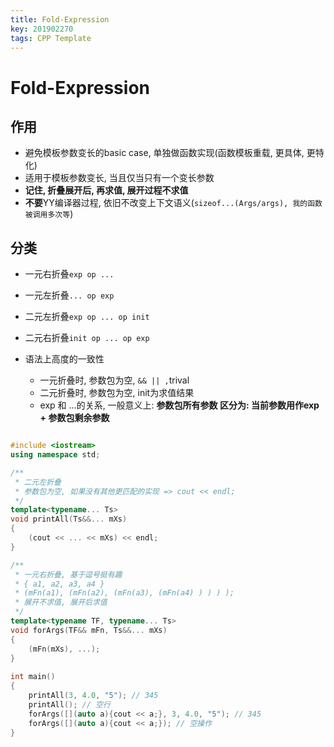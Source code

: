 ```yaml
---
title: Fold-Expression
key: 201902270
tags: CPP Template
---
```




# Fold-Expression

## 作用

- 避免模板参数变长的basic case, 单独做函数实现(函数模板重载, 更具体, 更特化)
- 适用于模板参数变长, 当且仅当只有一个变长参数
- **记住, 折叠展开后, 再求值, 展开过程不求值**
- **不要**YY编译器过程, 依旧不改变上下文语义(`sizeof...(Args/args), 我的函数被调用多次等`)

## 分类

- 一元右折叠`exp op ...`

- 一元左折叠`... op exp`
- 二元左折叠`exp op ... op init`
- 二元右折叠`init op ... op exp`
- 语法上高度的一致性
  - 一元折叠时, 参数包为空, `&& || ,`trival
  - 二元折叠时, 参数包为空, init为求值结果
  - exp 和 ...的关系, 一般意义上: **参数包所有参数 区分为: 当前参数用作exp + 参数包剩余参数**



```C++

#include <iostream>
using namespace std;

/**
 * 二元左折叠
 * 参数包为空, 如果没有其他更匹配的实现 => cout << endl;
 */
template<typename... Ts>
void printAll(Ts&&... mXs)
{
    (cout << ... << mXs) << endl;
}

/**
 * 一元右折叠, 基于逗号挺有趣
 * { a1, a2, a3, a4 }
 * (mFn(a1), (mFn(a2), (mFn(a3), (mFn(a4) ) ) ) );
 * 展开不求值, 展开后求值
 */
template<typename TF, typename... Ts>
void forArgs(TF&& mFn, Ts&&... mXs)
{
    (mFn(mXs), ...);
}
 
int main() 
{
    printAll(3, 4.0, "5"); // 345
    printAll(); // 空行
    forArgs([](auto a){cout << a;}, 3, 4.0, "5"); // 345
    forArgs([](auto a){cout << a;}); // 空操作
}

```

